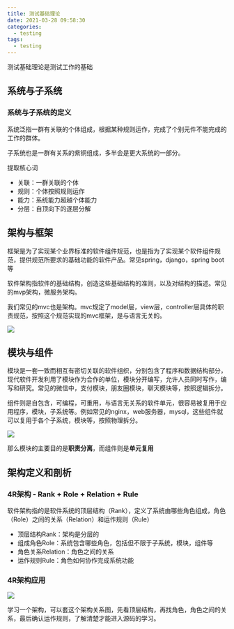 ```yaml
---
title: 测试基础理论
date: 2021-03-28 09:58:30
categories:
  - testing
tags:
  - testing
---
```


测试基础理论是测试工作的基础

<!-- more -->

## 系统与子系统 

### 系统与子系统的定义

系统泛指一群有关联的个体组成，根据某种规则运作，完成了个别元件不能完成的工作的群体。

子系统也是一群有关系的紫铜组成，多半会是更大系统的一部分。

提取核心词

- 关联：一群关联的个体
- 规则：个体按照规则运作
- 能力：系统能力超越个体能力
- 分层：自顶向下的逐层分解

## 架构与框架

框架是为了实现某个业界标准的软件组件规范，也是指为了实现某个软件组件规范，提供规范所要求的基础功能的软件产品。常见spring，django，spring boot等

软件架构指软件的基础结构，创造这些基础结构的准则，以及对结构的描述。常见的mvp架构，微服务架构。

我们常见的mvc也是架构。mvc规定了model层，view层，controller层具体的职责规范，按照这个规范实现的mvc框架，是与语言无关的。

![](/pics/architecture/architecture-defination-2.png)

## 模块与组件

模块是一套一致而相互有密切关联的软件组织，分别包含了程序和数据结构部分，现代软件开发利用了模块作为合作的单位，模块分开编写，允许人员同时写作，编写和研究。常见的微信中，支付模块，朋友圈模块，聊天模块等，按照逻辑拆分。

组件则是自包含，可编程，可重用，与语言无关系的软件单元，很容易被复用于应用程序，模块，子系统等。例如常见的nginx，web服务器，mysql，这些组件就可以复用于各个子系统，模块等，按照物理拆分。

![](/pics/architecture/architecture-defination-1.png)

那么模块的主要目的是**职责分离**，而组件则是**单元复用**

## 架构定义和剖析

### 4R架构 - Rank + Role + Relation + Rule

软件架构指的是软件系统的顶层结构（Rank），定义了系统由哪些角色组成，角色（Role）之间的关系（Relation）和运作规则（Rule）

- 顶层结构Rank：架构是分层的
- 组成角色Role：系统包含哪些角色，包括但不限于子系统，模块，组件等
- 角色关系Relation：角色之间的关系
- 运作规则Rule：角色如何协作完成系统功能

### 4R架构应用

![](/pics/architecture/architecture-defination-3.png)

学习一个架构，可以套这个架构关系图，先看顶层结构，再找角色，角色之间的关系，最后确认运作规则，了解清楚才能进入源码的学习。